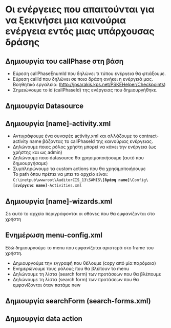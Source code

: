 # Οι ενέργειες που απαιτούνται για να ξεκινήσει μια καινούρια ενέργεια εντός μιας υπάρχουσας δράσης

## Δημιουργία του callPhase στη βάση 
* Εύρεση callPhaseEnumId που δηλώνει τι τύπου ενέργεια θα φτιάξουμε.  
* Εύρεση callId που δηλώνει σε ποια δράση ανήκει η ενέργειά μας. Βοηθητικό εργαλείο: (http://jpsarakis.kps.net/PSKEHelper/Checkpoints)  
* Σημειώνουμε το id (callPhaseId) της ενέργειας που δημιουργήθηκε.   

## Δημιουργία Datasource 
## Δημιουργία [name]-activity.xml 
* Αντιγράφουμε ένα συναφές activity.xml και αλλάζουμε το contract-activity name βάζοντας το callPhaseId της καινούριας ενέργειας.  
* Δηλώνουμε ποιος ρόλος χρήστη μπορεί να κάνει την ενέργεια (ως χρήστης και ως admin) 
* Δηλώνουμε ποιο datasource θα χρησιμοποιήσουμε (αυτό που δημιουργήσαμε)
* Συμπληρώνουμε τα custom actions που θα χρησιμοποιήσουμε  
Το path όπου πρέπει να μπει το αρχείο είναι:  
`C:\inetpub\wwwroot\AuditorCIS_13\SAMIS\`**`[δράση name]`**`\Config\`**`[ενέργεια name]`**`-Activities.xml`
## Δημιουργία [name]-wizards.xml
Σε αυτό το αρχείο περιγράφονται οι οθόνες που θα εμφανίζονται στο χρήστη
## Ενημέρωση menu-config.xml
Εδώ δημιουργούμε το menu που εμφανίζεται αριστερά στο frame του χρήστη.
* Δημιουργούμε την εγγραφή που θέλουμε (copy από μία παρόμοια)
* Ενημερώνουμε τους ρόλους που θα βλέπουν το menu
* Δηλώνουμε τη λίστα (search form) των προτάσεων που θα βλέπουμε 
* Δηλώνουμε τη λίστα (search form) των προτάσεων που θα εμφανίζονται όταν πατάμε new
## Δημιουργία searchForm (search-forms.xml)
## Δημιουργία data action 
